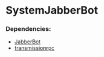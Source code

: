 SystemJabberBot
===============

### Dependencies:
+ [JabberBot]( http://thp.io/2007/python-jabberbot/ )
+ [transmissionrpc]( http://pythonhosted.org/transmissionrpc/ )